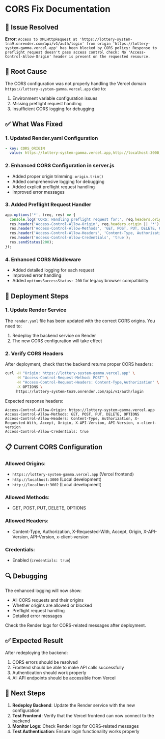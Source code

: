 # CORS Fix Documentation

## 🚨 Issue Resolved

**Error**: `Access to XMLHttpRequest at 'https://lottery-system-tna9.onrender.com/api/v1/auth/login' from origin 'https://lottery-system-gamma.vercel.app' has been blocked by CORS policy: Response to preflight request doesn't pass access control check: No 'Access-Control-Allow-Origin' header is present on the requested resource.`

## 🔧 Root Cause

The CORS configuration was not properly handling the Vercel domain `https://lottery-system-gamma.vercel.app` due to:
1. Environment variable configuration issues
2. Missing preflight request handling
3. Insufficient CORS logging for debugging

## ✅ What Was Fixed

### 1. Updated Render.yaml Configuration
```yaml
- key: CORS_ORIGIN
  value: https://lottery-system-gamma.vercel.app,http://localhost:3000,http://localhost:3002
```

### 2. Enhanced CORS Configuration in server.js
- Added proper origin trimming: `origin.trim()`
- Added comprehensive logging for debugging
- Added explicit preflight request handling
- Improved error messages

### 3. Added Preflight Request Handler
```javascript
app.options('*', (req, res) => {
  console.log('CORS: Handling preflight request for:', req.headers.origin);
  res.header('Access-Control-Allow-Origin', req.headers.origin || '*');
  res.header('Access-Control-Allow-Methods', 'GET, POST, PUT, DELETE, OPTIONS');
  res.header('Access-Control-Allow-Headers', 'Content-Type, Authorization, X-Requested-With, Accept, Origin, X-API-Version, API-Version, x-client-version');
  res.header('Access-Control-Allow-Credentials', 'true');
  res.sendStatus(200);
});
```

### 4. Enhanced CORS Middleware
- Added detailed logging for each request
- Improved error handling
- Added `optionsSuccessStatus: 200` for legacy browser compatibility

## 🚀 Deployment Steps

### 1. Update Render Service
The `render.yaml` file has been updated with the correct CORS origins. You need to:
1. Redeploy the backend service on Render
2. The new CORS configuration will take effect

### 2. Verify CORS Headers
After deployment, check that the backend returns proper CORS headers:
```bash
curl -H "Origin: https://lottery-system-gamma.vercel.app" \
     -H "Access-Control-Request-Method: POST" \
     -H "Access-Control-Request-Headers: Content-Type,Authorization" \
     -X OPTIONS \
     https://lottery-system-tna9.onrender.com/api/v1/auth/login
```

Expected response headers:
```
Access-Control-Allow-Origin: https://lottery-system-gamma.vercel.app
Access-Control-Allow-Methods: GET, POST, PUT, DELETE, OPTIONS
Access-Control-Allow-Headers: Content-Type, Authorization, X-Requested-With, Accept, Origin, X-API-Version, API-Version, x-client-version
Access-Control-Allow-Credentials: true
```

## 📋 Current CORS Configuration

### Allowed Origins:
- `https://lottery-system-gamma.vercel.app` (Vercel frontend)
- `http://localhost:3000` (Local development)
- `http://localhost:3002` (Local development)

### Allowed Methods:
- GET, POST, PUT, DELETE, OPTIONS

### Allowed Headers:
- Content-Type, Authorization, X-Requested-With, Accept, Origin, X-API-Version, API-Version, x-client-version

### Credentials:
- Enabled (`credentials: true`)

## 🔍 Debugging

The enhanced logging will now show:
- All CORS requests and their origins
- Whether origins are allowed or blocked
- Preflight request handling
- Detailed error messages

Check the Render logs for CORS-related messages after deployment.

## ✅ Expected Result

After redeploying the backend:
1. CORS errors should be resolved
2. Frontend should be able to make API calls successfully
3. Authentication should work properly
4. All API endpoints should be accessible from Vercel

## 🎯 Next Steps

1. **Redeploy Backend**: Update the Render service with the new configuration
2. **Test Frontend**: Verify that the Vercel frontend can now connect to the backend
3. **Monitor Logs**: Check Render logs for CORS-related messages
4. **Test Authentication**: Ensure login functionality works properly
